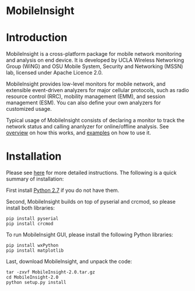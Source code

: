 MobileInsight
==============


# Introduction #

MobileInsight is a cross-platform package for mobile network monitoring and analysis on end device. It is developed by UCLA Wireless Networking Group (WiNG) and OSU Mobile System, Security and Networking (MSSN) lab, licensed under Apache Licence 2.0.

MobileInsight provides low-level monitors for mobile network, and extensible event-driven analyzers for major cellular protocols, such as radio resource control (RRC), mobility management (EMM), and session management (ESM). You can also define your own analyzers for customized usage.


Typical usage of MobileInsight consists of declaring a monitor to track the network status and calling ananlyzer for online/offline analysis. See [overview](http://metro.cs.ucla.edu/mobile_insight/overview.html) on how this works, and [examples](http://metro.cs.ucla.edu/mobile_insight/examples.html) on how to use it.


# Installation #

Please see [here](http://metro.cs.ucla.edu/mobile_insight/get_started.html) for more detailed instructions. The following is a quick summary of installation:

First install [Python 2.7](https://www.python.org/) if you do not have them. 

Second, MobileInsight builds on top of pyserial and crcmod, so please install both libraries:

    pip install pyserial
    pip install crcmod

To run MobileInsight GUI, please install the following Python libraries:

    pip install wxPython
    pip install matplotlib


Last, download MobileInsight, and unpack the code:

    tar -zxvf MobileInsight-2.0.tar.gz
    cd MobileInsight-2.0
    python setup.py install

